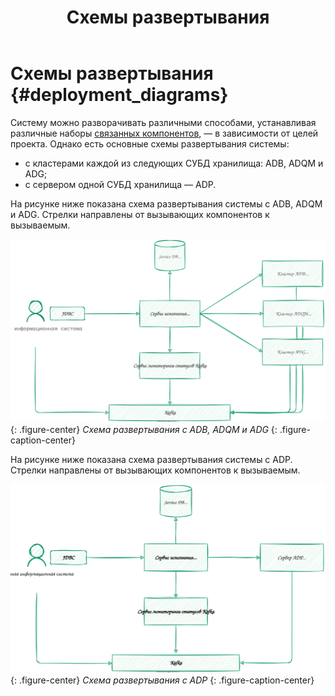 ﻿---
layout: default
title: Схемы развертывания
nav_order: 2
parent: Эксплуатация
has_children: false
has_toc: false
---

# Схемы развертывания {#deployment_diagrams}

Систему можно разворачивать различными способами, устанавливая различные наборы 
[связанных компонентов](../../overview/interactions/interactions.md), — в зависимости от целей проекта. 
Однако есть основные схемы развертывания системы:
* с кластерами каждой из следующих СУБД хранилища: ADB, ADQM и ADG;
* с сервером одной СУБД хранилища — ADP.

На рисунке ниже показана схема развертывания системы с ADB, ADQM и ADG. Стрелки направлены от вызывающих компонентов 
к вызываемым.

![](deployment_with_3_dbms.svg)
{: .figure-center}
*Схема развертывания с ADB, ADQM и ADG*
{: .figure-caption-center}

На рисунке ниже показана схема развертывания системы с ADP. Стрелки направлены от вызывающих компонентов
к вызываемым.

![](deployment_with_1_dbms.svg)
{: .figure-center}
*Схема развертывания с ADP*
{: .figure-caption-center}